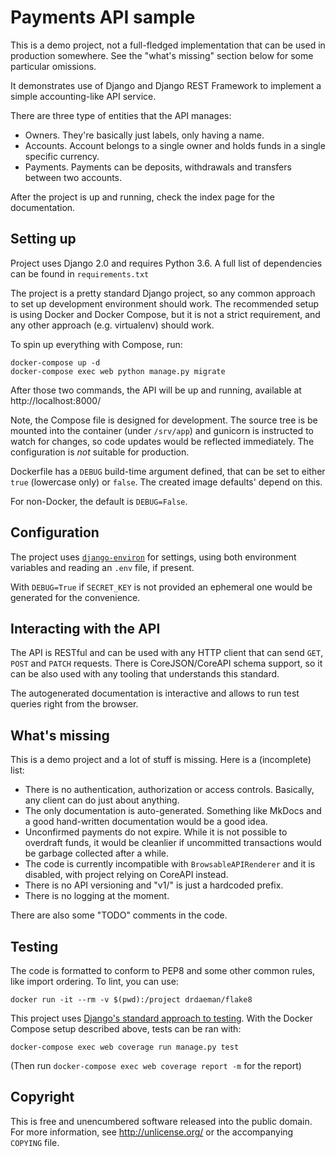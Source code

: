 Payments API sample
===================

This is a demo project, not a full-fledged implementation that can
be used in production somewhere. See the "what's missing" section
below for some particular omissions.

It demonstrates use of Django and Django REST Framework to implement
a simple accounting-like API service.

There are three type of entities that the API manages:

- Owners. They're basically just labels, only having a name.
- Accounts. Account belongs to a single owner and holds funds
  in a single specific currency.
- Payments. Payments can be deposits, withdrawals and transfers
  between two accounts.

After the project is up and running, check the index page
for the documentation.

Setting up
----------

Project uses Django 2.0 and requires Python 3.6.
A full list of dependencies can be found in `requirements.txt`

The project is a pretty standard Django project, so any common approach
to set up development environment should work. The recommended setup
is using Docker and Docker Compose, but it is not a strict requirement,
and any other approach (e.g. virtualenv) should work.

To spin up everything with Compose, run:

    docker-compose up -d
    docker-compose exec web python manage.py migrate

After those two commands, the API will be up and running, available
at http://localhost:8000/

Note, the Compose file is designed for development. The source tree
is be mounted into the container (under `/srv/app`) and gunicorn
is instructed to watch for changes, so code updates would be reflected
immediately. The configuration is *not* suitable for production.

Dockerfile has a `DEBUG` build-time argument defined, that can be set
to either `true` (lowercase only) or `false`. The created image
defaults' depend on this.

For non-Docker, the default is `DEBUG=False`.

Configuration
-------------

The project uses [`django-environ`][django-environ] for settings, using
both environment variables and reading an `.env` file, if present.

With `DEBUG=True` if `SECRET_KEY` is not provided an ephemeral one
would be generated for the convenience.

Interacting with the API
------------------------

The API is RESTful and can be used with any HTTP client that can send
`GET`, `POST` and `PATCH` requests. There is CoreJSON/CoreAPI schema
support, so it can be also used with any tooling that understands this
standard.

The autogenerated documentation is interactive and allows to run test
queries right from the browser.

What's missing
--------------

This is a demo project and a lot of stuff is missing.
Here is a (incomplete) list:

- There is no authentication, authorization or access controls.
  Basically, any client can do just about anything.
- The only documentation is auto-generated. Something like MkDocs and
  a good hand-written documentation would be a good idea.
- Unconfirmed payments do not expire. While it is not possible
  to overdraft funds, it would be cleanlier if uncommitted transactions
  would be garbage collected after a while.
- The code is currently incompatible with `BrowsableAPIRenderer` and
  it is disabled, with project relying on CoreAPI instead.
- There is no API versioning and "v1/" is just a hardcoded prefix.
- There is no logging at the moment.

There are also some "TODO" comments in the code.

Testing
-------

The code is formatted to conform to PEP8 and some other common rules,
like import ordering. To lint, you can use:

    docker run -it --rm -v $(pwd):/project drdaeman/flake8

This project uses [Django's standard approach to testing][testing].
With the Docker Compose setup described above, tests can be ran with:

    docker-compose exec web coverage run manage.py test

(Then run `docker-compose exec web coverage report -m` for the report)

Copyright
---------

This is free and unencumbered software released into the public domain.
For more information, see http://unlicense.org/ or the accompanying
`COPYING` file.


[testing]: https://docs.djangoproject.com/en/2.0/topics/testing/tools/
[django-environ]: https://django-environ.readthedocs.io/en/latest/